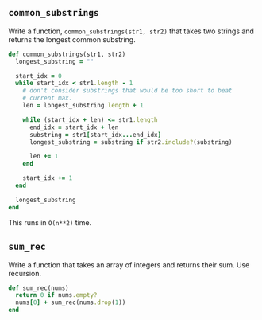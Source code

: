## `common_substrings`

Write a function, `common_substrings(str1, str2)` that takes two
strings and returns the longest common substring.

```ruby
def common_substrings(str1, str2)
  longest_substring = ""

  start_idx = 0
  while start_idx < str1.length - 1
    # don't consider substrings that would be too short to beat
    # current max.
    len = longest_substring.length + 1

    while (start_idx + len) <= str1.length
      end_idx = start_idx + len
      substring = str1[start_idx...end_idx]
      longest_substring = substring if str2.include?(substring)

      len += 1
    end

    start_idx += 1
  end

  longest_substring
end
```

This runs in `O(n**2)` time.

## `sum_rec`

Write a function that takes an array of integers and returns their
sum. Use recursion.

```ruby
def sum_rec(nums)
  return 0 if nums.empty?
  nums[0] + sum_rec(nums.drop(1))
end
```
